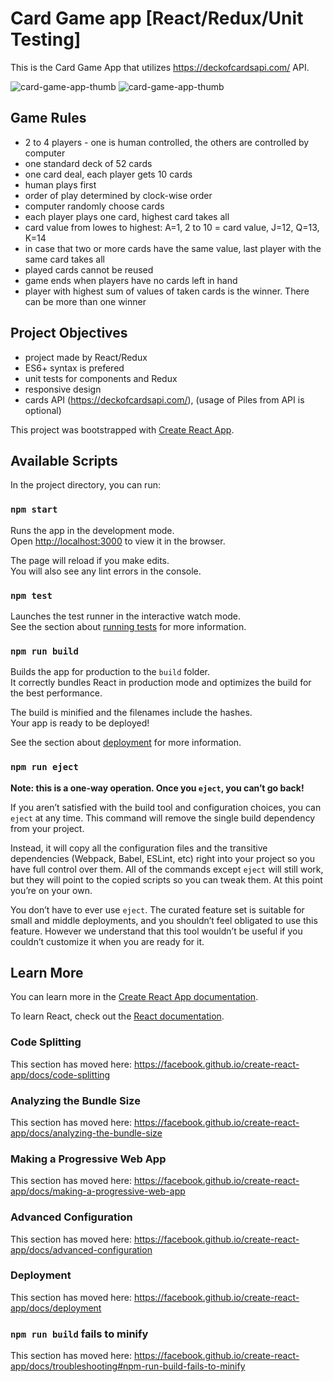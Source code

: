 # Card Game app [React/Redux/Unit Testing]

This is the Card Game App that utilizes https://deckofcardsapi.com/ API.

![card-game-app-thumb](https://user-images.githubusercontent.com/31347233/59564123-4bc63400-9043-11e9-8d96-396225539f2b.jpg)
![card-game-app-thumb](https://user-images.githubusercontent.com/31347233/59564124-4bc63400-9043-11e9-8bef-14f2570c60ac.jpg)

## Game Rules

- 2 to 4 players - one is human controlled, the others are controlled by computer
- one standard deck of 52 cards
- one card deal, each player gets 10 cards 
- human plays first
- order of play determined by clock-wise order
- computer randomly choose cards
- each player plays one card, highest card takes all
- card value from lowes to highest: A=1, 2 to 10 = card value, J=12, Q=13, K=14
- in case that two or more cards have the same value, last player with the same card takes all
- played cards cannot be reused
- game ends when players have no cards left in hand
- player with highest sum of values of taken cards is the winner. There can be more than one winner

## Project Objectives

- project made by React/Redux
- ES6+ syntax is prefered
- unit tests for components and Redux
- responsive design
- cards API (https://deckofcardsapi.com/), (usage of Piles from API is optional)


This project was bootstrapped with [Create React App](https://github.com/facebook/create-react-app).

## Available Scripts

In the project directory, you can run:

### `npm start`

Runs the app in the development mode.<br>
Open [http://localhost:3000](http://localhost:3000) to view it in the browser.

The page will reload if you make edits.<br>
You will also see any lint errors in the console.

### `npm test`

Launches the test runner in the interactive watch mode.<br>
See the section about [running tests](https://facebook.github.io/create-react-app/docs/running-tests) for more information.

### `npm run build`

Builds the app for production to the `build` folder.<br>
It correctly bundles React in production mode and optimizes the build for the best performance.

The build is minified and the filenames include the hashes.<br>
Your app is ready to be deployed!

See the section about [deployment](https://facebook.github.io/create-react-app/docs/deployment) for more information.

### `npm run eject`

**Note: this is a one-way operation. Once you `eject`, you can’t go back!**

If you aren’t satisfied with the build tool and configuration choices, you can `eject` at any time. This command will remove the single build dependency from your project.

Instead, it will copy all the configuration files and the transitive dependencies (Webpack, Babel, ESLint, etc) right into your project so you have full control over them. All of the commands except `eject` will still work, but they will point to the copied scripts so you can tweak them. At this point you’re on your own.

You don’t have to ever use `eject`. The curated feature set is suitable for small and middle deployments, and you shouldn’t feel obligated to use this feature. However we understand that this tool wouldn’t be useful if you couldn’t customize it when you are ready for it.

## Learn More

You can learn more in the [Create React App documentation](https://facebook.github.io/create-react-app/docs/getting-started).

To learn React, check out the [React documentation](https://reactjs.org/).

### Code Splitting

This section has moved here: https://facebook.github.io/create-react-app/docs/code-splitting

### Analyzing the Bundle Size

This section has moved here: https://facebook.github.io/create-react-app/docs/analyzing-the-bundle-size

### Making a Progressive Web App

This section has moved here: https://facebook.github.io/create-react-app/docs/making-a-progressive-web-app

### Advanced Configuration

This section has moved here: https://facebook.github.io/create-react-app/docs/advanced-configuration

### Deployment

This section has moved here: https://facebook.github.io/create-react-app/docs/deployment

### `npm run build` fails to minify

This section has moved here: https://facebook.github.io/create-react-app/docs/troubleshooting#npm-run-build-fails-to-minify
